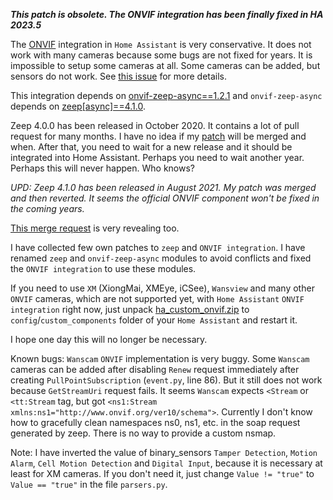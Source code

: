 ***This patch is obsolete. The ONVIF integration has been finally fixed in HA 2023.5***


The [ONVIF](https://www.home-assistant.io/integrations/onvif/) integration in `Home Assistant` is very conservative.
It does not work with many cameras because some bugs are not fixed for years.
It is impossible to setup some cameras at all. Some cameras can be added, but sensors do not work. 
See [this issue](https://github.com/home-assistant/core/issues/45513) for more details.

This integration depends on [onvif-zeep-async==1.2.1](https://github.com/hunterjm/python-onvif-zeep-async) and `onvif-zeep-async` depends on [zeep[async]==4.1.0](https://github.com/mvantellingen/python-zeep).

Zeep 4.0.0 has been released in October 2020. It contains a lot of pull request for many months. I have no idea if my [patch](https://github.com/mvantellingen/python-zeep/pull/1206) will be merged and when.
After that, you need to wait for a new release and it should be integrated into Home Assistant.
Perhaps you need to wait another year. Perhaps this will never happen. Who knows?

*UPD: Zeep 4.1.0 has been released in August 2021. My patch was merged and then reverted. It seems the official ONVIF component won't be fixed in the coming years.*

[This merge request](https://github.com/home-assistant/core/pull/53432) is very revealing too.

I have collected few own patches to `zeep` and `ONVIF integration`.
I have renamed `zeep` and `onvif-zeep-async` modules to avoid conflicts and fixed the `ONVIF integration` to use these modules.

If you need to use `XM` (XiongMai, XMEye, iCSee), `Wansview` and many other `ONVIF` cameras, which are not supported yet, with `Home Assistant` `ONVIF integration` right now,
just unpack [ha_custom_onvif.zip](https://github.com/slydiman/ha_custom_onvif/releases/latest) to `config`/`custom_components` folder of your `Home Assistant` and restart it.

I hope one day this will no longer be necessary.

Known bugs: `Wanscam` `ONVIF` implementation is very buggy. Some `Wanscam` cameras can be added after disabling `Renew` request immediately after creating `PullPointSubscription` (`event.py`, line 86).
But it still does not work because `GetStreamUri` request fails. It seems `Wanscam` expects `<Stream` or `<tt:Stream` tag, but got `<ns1:Stream xmlns:ns1="http://www.onvif.org/ver10/schema">`.
Currently I don't know how to gracefully clean namespaces ns0, ns1, etc. in the soap request generated by zeep. There is no way to provide a custom nsmap.

Note: I have inverted the value of binary_sensors `Tamper Detection`, `Motion Alarm`, `Cell Motion Detection` and `Digital Input`, because it is necessary at least for XM cameras.
If you don't need it, just change `Value != "true"` to `Value == "true"` in the file `parsers.py`.
